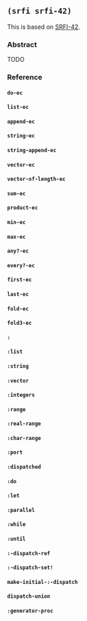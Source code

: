 
## `(srfi srfi-42)`

This is based on [SRFI-42](https://srfi.schemers.org/srfi-42/).

### Abstract

TODO

### Reference

#### `do-ec`

#### `list-ec`

#### `append-ec`

#### `string-ec`

#### `string-append-ec`

#### `vector-ec`

#### `vector-of-length-ec`

#### `sum-ec`

#### `product-ec`

#### `min-ec`

#### `max-ec`

#### `any?-ec`

#### `every?-ec`

#### `first-ec`

#### `last-ec`

#### `fold-ec`

#### `fold3-ec`

#### `:`

#### `:list`

#### `:string`

#### `:vector`

#### `:integers`

#### `:range`

#### `:real-range`

#### `:char-range`

#### `:port`

#### `:dispatched`

#### `:do`

#### `:let`

#### `:parallel`

#### `:while`

#### `:until`

#### `:-dispatch-ref`

#### `:-dispatch-set!`

#### `make-initial-:-dispatch`

#### `dispatch-union`

#### `:generator-proc`

